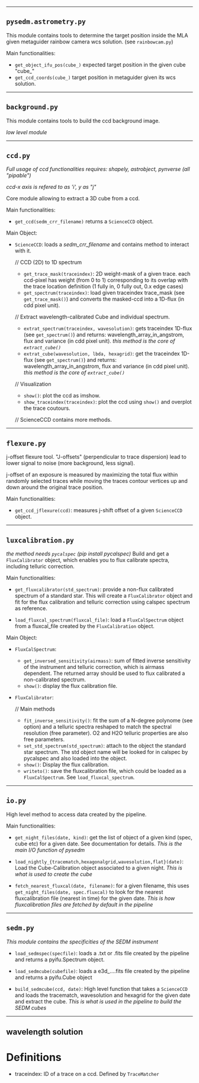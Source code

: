 ***
## `pysedm.astrometry.py`

This module contains tools to determine the target position inside the MLA given metaguider rainbow camera wcs solution.
(see `rainbowcam.py`)

Main functionalities:
- `get_object_ifu_pos(cube_)` expected target position in the given cube "cube_"
- `get_ccd_coords(cube_)` target position in metaguider given its wcs solution.

***
## `background.py`

This module contains tools to build the ccd background image. 

_low level module_


***
## `ccd.py`

_Full usage of ccd functionalities requires: shapely, astrobject, pynverse (all "pipable")_

_ccd-x axis is refered to as 'i', y as "j"_

Core module allowing to extract a 3D cube from a ccd. 

Main functionalities:
- `get_ccd(sedm_crr_filename)` returns a `ScienceCCD` object.

Main Object:
- `ScienceCCD`: loads a _sedm_crr_filename_ and contains method to interact with it.
   
   // CCD (2D) to 1D spectrum
   - `get_trace_mask(traceindex)`: 2D weight-mask of a given trace. each ccd-pixel has weight (from 0 to 1) corresponding to its overlap with the trace location definition (1 fully in, 0 fully out, 0.x edge cases)
   - `get_spectrum(traceindex)`: load given traceindex trace_mask (see `get_trace_mask()`) and converts the masked-ccd into a 1D-flux (in cdd pixel unit). 
   
   // Extract wavelength-calibrated Cube and individual spectrum.
   - `extrat_spectrum(traceindex, wavesolution)`: gets traceindex 1D-flux (see `get_spectrum()`) and returns: wavelength_array_in_angstrom, flux and variance (in cdd pixel unit). _this method is the core of `extract_cube()`_
   - `extrat_cube(wavesolution, lbda, hexagrid)`: get the traceindex 1D-flux (see `get_spectrum()`) and returns: wavelength_array_in_angstrom, flux and variance (in cdd pixel unit). _this method is the core of `extract_cube()`_
   
   // Visualization
   - `show()`: plot the ccd as imshow.
   - `show_traceindex(traceindex)`: plot the ccd using `show()` and overplot the trace coutours.

   // ScienceCCD contains more methods.

***
## `flexure.py`

j-offset flexure tool. 
"J-offsets" (perpendicular to trace dispersion) lead to lower signal to noise (more background, less signal).

j-offset of an exposure is measured by maximizing the total flux within randomly selected traces while moving the traces contour vertices up and down around the original trace position.

Main functionalities:
- `get_ccd_jflexure(ccd)`: measures j-shift offset of a given `ScienceCCD` object.

***
## `luxcalibration.py`

_the method needs `pycalspec` (pip install pycalspec)_
Build and get a `FluxCalibrator` object, which enables you to flux calibrate spectra, including telluric correction.

Main functionalities:
- `get_fluxcalibrator(std_spectrum)`: provide a non-flux calibrated spectrum of a standard star. This will create a `FluxCalibrator` object and fit for the flux calibration and telluric correction using calspec spectrum as reference. 

- `load_fluxcal_spectrum(fluxcal_file)`: load a `FluxCalSpectrum` object from a fluxcal_file created by the `FluxCalibration` object.

Main Object:
- `FluxCalSpectrum`:
  - `get_inversed_sensitivity(airmass)`: sum of fitted inverse sensitivity of the instrument and telluric correction, which is airmass dependent. The returned array should be used to flux calibrated a non-calibrated spectrum. 
  - `show()`: display the flux calibration file.
  
  
- `FluxCalibrator`:

   // Main methods
   - `fit_inverse_sensitivity()`: fit the sum of a N-degree polynome (see option) and a telluric spectra reshaped to match the spectral resolution (free parameter). O2 and H2O telluric properties are also free parameters. 
   - `set_std_spectrum(std_spectrum)`: attach to the object the standard star spectrum. The std object name will be looked for in calspec by pycalspec and also loaded into the object.
   - `show()`: Display the flux calibration.
   - `writeto()`: save the fluxcalibration file, which could be loaded as a `FluxCalSpectrum`. See `load_fluxcal_spectrum`.
  
***
## `io.py`

High level method to access data created by the pipeline.

Main functionalities:
- `get_night_files(date, kind)`: get the list of object of a given kind (spec, cube etc) for a given date. See documentation for details. *This is the main I/O function of pysedm*

- `load_nightly_{tracematch,hexagonalgrid,wavesolution,flat}(date)`: Load the Cube-Calibration object associated to a given night. *This is what is used to create the cube*

- `fetch_nearest_fluxcal(date, filename)`: for a given filename, this uses `get_night_files(date, spec.fluxcal)` to look for the nearest fluxcalibration file (nearest in time) for the given date. *This is how fluxcalibration files are fetched by default in the pipeline*

***
## `sedm.py`

_This module contains the specificities of the SEDM instrument_


- `load_sedmspec(specfile)`: loads a .txt or .fits file created by the pipeline and returns a pyifu.Spectrum object.

- `load_sedmcube(cubefile)`: loads a e3d_....fits file created by the pipeline and returns a pyifu.Cube object

- `build_sedmcube(ccd, date)`: High level function that takes a `ScienceCCD` and loads the tracematch, wavesolution and hexagrid for the given date and extract the cube. *This is what is used in the pipeline to build the SEDM cubes*

***
## wavelength solution


# Definitions
- traceindex: ID of a trace on a ccd. Defined by `TraceMatcher`

